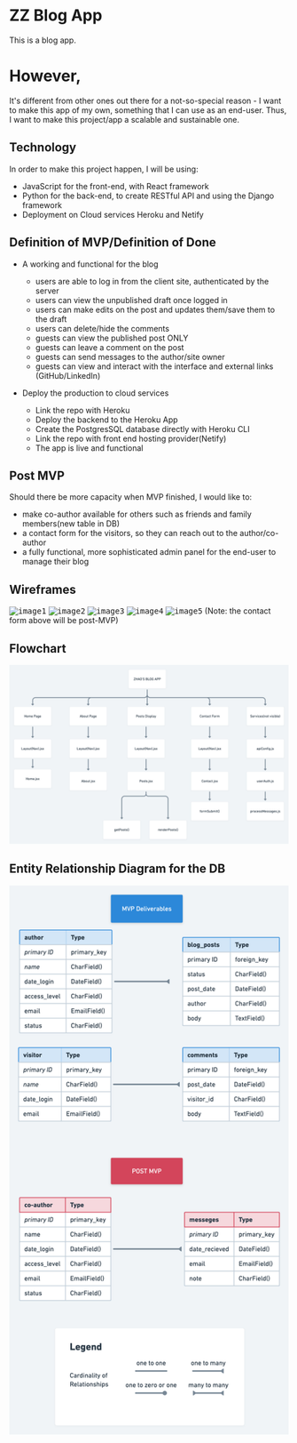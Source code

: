 # ZZ Blog App

This is a blog app.

# However,

It's different from other ones out there for a not-so-special reason - I want to
make this app of my own, something that I can use as an end-user. Thus, I want
to make this project/app a scalable and sustainable one.

## Technology

In order to make this project happen, I will be using:

-   JavaScript for the front-end, with React framework
-   Python for the back-end, to create RESTful API and using the Django
    framework
-   Deployment on Cloud services Heroku and Netify

## Definition of MVP/Definition of Done

-   A working and functional for the blog

    -   users are able to log in from the client site, authenticated by the
        server
    -   users can view the unpublished draft once logged in
    -   users can make edits on the post and updates them/save them to the draft
    -   users can delete/hide the comments
    -   guests can view the published post ONLY
    -   guests can leave a comment on the post
    -   guests can send messages to the author/site owner
    -   guests can view and interact with the interface and external links
        (GitHub/LinkedIn)

-   Deploy the production to cloud services
    -   Link the repo with Heroku
    -   Deploy the backend to the Heroku App
    -   Create the PostgresSQL database directly with Heroku CLI
    -   Link the repo with front end hosting provider(Netify)
    -   The app is live and functional

## Post MVP

Should there be more capacity when MVP finished, I would like to:

-   make co-author available for others such as friends and family members(new
    table in DB)
-   a contact form for the visitors, so they can reach out to the
    author/co-author
-   a fully functional, more sophisticated admin panel for the end-user to
    manage their blog

## Wireframes

<kbd>![image1](/assets/Web%201920%20–%201.png)</kbd>
<kbd>![image2](/assets/Web%201920%20–%202.png)</kbd>
<kbd>![image3](/assets/Web%201920%20–%203.png)</kbd>
<kbd>![image4](/assets/Web%201920%20–%204.png)</kbd>
<kbd>![image5](/assets/Web%201920%20–%205.png)</kbd> (Note: the contact form
above will be post-MVP)

## Flowchart

<kbd>![flow](/assets/flow.png)</kbd>

## Entity Relationship Diagram for the DB

<kbd>![flow](/assets/erd_updated.png)</kbd>
